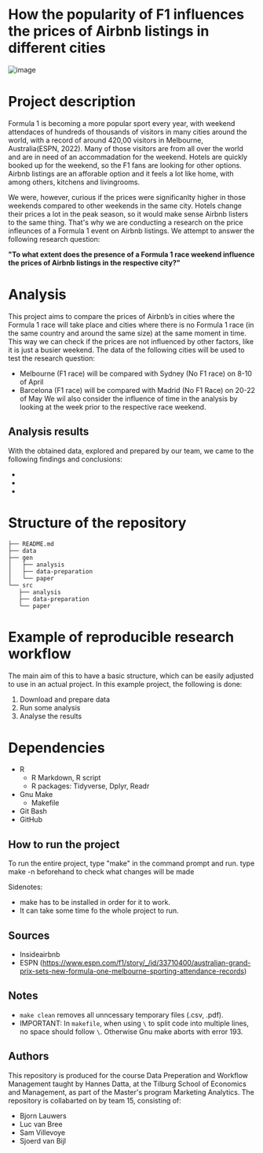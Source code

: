 # How the popularity of F1 influences the prices of Airbnb listings in different cities
![image](https://user-images.githubusercontent.com/109277196/194825057-e42f7bf1-74fb-40be-ab0a-332552b59e9a.png)


# Project description
Formula 1 is becoming a more popular sport every year, with weekend attendaces of hundreds of thousands of visitors in many cities around the world, with a record of around 420,00 visitors in Melbourne, Australia(ESPN, 2022). Many of those visitors are from all over the world and are in need of an accommadation for the weekend. Hotels are quickly booked up for the weekend, so the F1 fans are looking for other options. Airbnb listings are an afforable option and it feels a lot like home, with among others, kitchens and livingrooms.

We were, however, curious if the prices were significanlty higher in those weekends compared to other weekends in the same city. Hotels change their prices a lot in the peak season, so it would make sense Airbnb listers to the same thing. That's why we are conducting a research on the price infleunces of a Formula 1 event on Airbnb listings. We attempt to answer the following research question:

**"To what extent does the presence of a Formula 1 race weekend influence the prices of Airbnb listings in the respective city?"**

# Analysis
This project aims to compare the prices of Airbnb’s in cities where the Formula 1 race will take place and cities where there is no Formula 1 race (in the same country and around the same size) at the same moment in time. This way we can check if the prices are not influenced by other factors, like it is just a busier weekend. 
The data of the following cities will be used to test the research question:
-	Melbourne (F1 race) will be compared with Sydney (No F1 race) on 8-10 of April
-	Barcelona (F1 race) will be compared with Madrid (No F1 Race) on 20-22 of May
We wil also consider the influence of time in the analysis by looking at the week prior to the respective race weekend. 

## Analysis results
With the obtained data, explored and prepared by our team,  we came to the following findings and conclusions:

- 
-
-

# Structure of the repository
```
├── README.md
├── data
├── gen
│   ├── analysis
│   ├── data-preparation
│   └── paper
└── src
   ├── analysis
   ├── data-preparation
   └── paper
```

# Example of reproducible research workflow 

The main aim of this to have a basic structure, which can be easily adjusted to use in an actual project. In this example project, the following is done: 
1. Download and prepare data
2. Run some analysis
3. Analyse the results

# Dependencies
- R 
   - R Markdown, R script
   - R packages: Tidyverse, Dplyr, Readr
- Gnu Make
   - Makefile
- Git Bash
- GitHub

## How to run the project
To run the entire project, type "make" in the command prompt and run. type make -n beforehand to check what changes will be made

Sidenotes: 
- make has to be installed in order for it to work.
- It can take some time fo the whole project to run.

## Sources
- Insideairbnb
- ESPN (https://www.espn.com/f1/story/_/id/33710400/australian-grand-prix-sets-new-formula-one-melbourne-sporting-attendance-records)

## Notes
- `make clean` removes all unncessary temporary files (.csv, .pdf).  
- IMPORTANT: In `makefile`, when using `\` to split code into multiple lines, no space should follow `\`. Otherwise Gnu make aborts with error 193. 

## Authors
This repository is produced for the course Data Preperation and Workflow Management taught by Hannes Datta, at the Tilburg School of Economics and Management, as part of the Master's program Marketing Analytics. The repository is collabarted on by team 15, consisting of:
- Bjorn Lauwers
- Luc van Bree
- Sam Villevoye
- Sjoerd van Bijl
